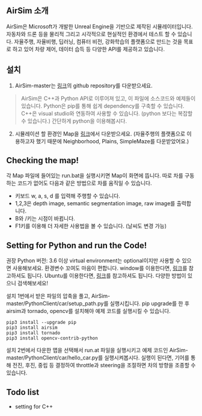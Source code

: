 ## AirSim 소개
AirSim은 Microsoft가 개발한 Unreal Engine을 기반으로 제작된 시뮬레이터입니다.
자동차와 드론 등을 물리적 그리고 시각적으로 현실적인 환경에서 테스트 할 수 있습니다. 
자율주행, 자율비행, 딥러닝, 컴퓨터 비전, 강화학습의 플랫폼으로 만드는 것을 목표로 하고 있어
차량 제어, 데이터 습득 등 다양한 API를 제공하고 있습니다.

## 설치
1. AirSim-master는 [링크](https://github.com/microsoft/AirSim)의 github repository를 다운받으세요.

> AirSim은 C++과 Python API로 이루어져 있고, 이 파일에 소스코드와 예제들이 있습니다.
Python은 pip를 통해 쉽게 dependency를 구축할 수 있습니다.
C++은 visual studio와 연동하여 사용할 수 있습니다. (python 보다는 복잡할 수 있습니다.)
간단하게 python을 이용해봅시다.

2. 시뮬레이션 할 환경인 Map을 [링크](https://github.com/microsoft/AirSim/releases/tag/v.1.2.2)에서 다운받으세요.
(자율주행의 플랫폼으로 이용하고자 했기 때문에 Neighborhood, Plains, SimpleMaze를 다운받았어요.)

## Checking the map!
각 Map 파일에 들어있는 run.bat을 실행시키면 Map이 화면에 뜹니다.
따로 차를 구동하는 코드가 없어도 다음과 같은 방법으로 차를 움직일 수 있습니다.
- 키보드 w, a, s, d 를 입력해 주행할 수 있습니다. 
- 1,2,3은 depth image, semantic segmentation image, raw image를 출력합니다.
- B와 /키는 시점이 바뀝니다.
- F1키를 이용해 더 자세한 사용법을 볼 수 있습니다. (날씨도 변경 가능)

## Setting for Python and run the Code!
권장 Python 버전: 3.6 이상
virtual environment는 optional이지만 사용할 수 있으면 사용해보세요. 환경변수 꼬여도 마음이 편합니다. window를 이용한다면, [링크](https://dojang.io/mod/page/view.php?id=2470)를 참고하셔도 됩니다. Ubuntu를 이용한다면, [링크](https://wordbe.tistory.com/entry/ubuntu-python-virtualenv-%EC%84%A4%EC%A0%95)를 참고하셔도 됩니다. 다양한 방법이 있으니 검색해보세요!

설치 1번에서 받은 파일의 압축을 풀고, AirSim-master/PythonClient/car/setup_path.py를 실행시킵니다.
pip upgrade를 한 후 airsim과 tornado, opencv를 설치해야 예제 코드를 실행시킬 수 있습니다.

~~~(bash)
pip3 install --upgrade pip
pip3 install airsim
pip3 install tornado
pip3 install opencv-contrib-python
~~~

설치 2번에서 다운한 맵을 선택해서 run.at 파일을 실행시키고
예제 코드인 AirSim-master/PythonClient/car/hello_car.py를 실행시켜봅시다.
실행이 된다면, 기어를 통해 전진, 후진, 중립 등 결정하여 throttle과 steering을 조절하면 차의 방향을 조종할 수 있습니다.

## Todo list
- setting for C++
